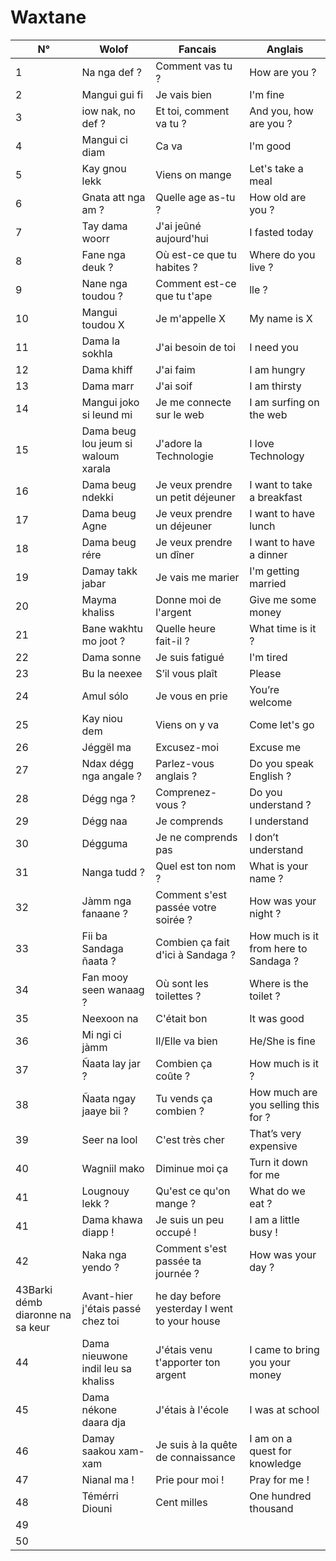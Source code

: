 # Waxtane

| N°                               | Wolof                               | Fancais                                                             | Anglais                                 |
| -------------------------------- | ----------------------------------- | ------------------------------------------------------------------- | --------------------------------------- |
| 1                                | Na nga def ?                        | Comment vas tu ?                                                    | How are you ?                           |
| 2                                | Mangui gui fi                       | Je vais bien                                                        | I&#039;m fine                                |
| 3                                | iow nak, no def ?                   | Et toi, comment va tu ?                                             | And you, how are you ?                  |
| 4                                | Mangui ci diam                      | Ca va                                                               | I&#039;m good                                |
| 5                                | Kay gnou lekk                       | Viens on mange                                                      | Let&#039;s take a meal                       |
| 6                                | Gnata att nga am ?                  | Quelle age as-tu ?                                                  | How old are you ?                       |
| 7                                | Tay dama woorr                      | J&#039;ai jeûné aujourd&#039;hui                                              | I fasted today                          |
| 8                                | Fane nga deuk ?                     | Où est-ce que tu habites ?                                          | Where do you live ?                     |
| 9                                | Nane nga toudou ?                   | Comment est-ce que tu t&#039;ape                                         | lle ? | What&#039;s your name ?              |
| 10                               | Mangui toudou X                     | Je m&#039;appelle X                                                      | My name is X                            |
| 11                               | Dama la sokhla                      | J&#039;ai besoin de toi                                                  | I need you                              |
| 12                               | Dama khiff                          | J&#039;ai faim                                                           | I am hungry                             |
| 13                               | Dama marr                           | J&#039;ai soif                                                           | I am thirsty                            |
| 14                               | Mangui joko si leund mi             | Je me connecte sur le web                                           | I am surfing on the web                 |
| 15                               | Dama beug lou jeum si waloum xarala | J&#039;adore la Technologie                                              | I love Technology                       |
| 16                               | Dama beug ndekki                    | Je veux prendre un petit déjeuner                                   | I want to take a breakfast              |
| 17                               | Dama beug Agne                      | Je veux prendre un déjeuner                                         | I want to have lunch                    |
| 18                               | Dama beug rére                      | Je veux prendre un dîner                                            | I want to have a dinner                 |
| 19                               | Damay takk jabar                    | Je vais me marier                                                   | I&#039;m getting married                     |
| 20                               | Mayma khaliss                       | Donne moi de l&#039;argent                                               | Give me some money                      |
| 21                               | Bane wakhtu mo joot ?               | Quelle heure fait-il ?                                              | What time is it ?                       |
| 22                               | Dama sonne                          | Je suis fatigué                                                     | I&#039;m tired                               |
| 23                               | Bu la neexee                        | S’il vous plaît                                                     | Please                                  |
| 24                               | Amul sólo                           | Je vous en prie                                                     | You’re welcome                          |
| 25                               | Kay niou dem                        | Viens on y va                                                       | Come let&#039;s go                           |
| 26                               | Jéggël ma                           | Excusez-moi                                                         | Excuse me                               |
| 27                               | Ndax dégg nga angale ?              | Parlez-vous anglais ?                                               | Do you speak English ?                  |
| 28                               | Dégg nga ?                          | Comprenez-vous ?                                                    | Do you understand ?                     |
| 29                               | Dégg naa                            | Je comprends                                                        | I understand                            |
| 30                               | Dégguma                             | Je ne comprends pas                                                 | I don’t understand                      |
| 31                               | Nanga tudd ?                        | Quel est ton nom ?                                                  | What is your name ?                     |
| 32                               | Jàmm nga fanaane ?                  | Comment s&#039;est passée votre soirée ?                                 | How was your night ?                    |
| 33                               | Fii ba Sandaga ñaata ?              | Combien ça fait d&#039;ici à Sandaga ?                                   | How much is it from here to Sandaga ?   |
| 34                               | Fan mooy seen wanaag ?              | Où sont les toilettes ?                                             | Where is the toilet ?                   |
| 35                               | Neexoon na                          | C&#039;était bon                                                         | It was good                             |
| 36                               | Mi ngi ci jàmm                      | Il/Elle va bien                                                     | He/She is fine                          |
| 37                               | Ñaata lay jar ?                     | Combien ça coûte ?                                                  | How much is it ?                        |
| 38                               | Ñaata ngay jaaye bii ?              | Tu vends ça combien ?                                               | How much are you selling this for ?     |
| 39                               | Seer na lool                        | C&#039;est très cher                                                     | That’s very expensive                   |
| 40                               | Wagniil mako                        | Diminue moi ça                                                      | Turn it down for me                     |
| 41                               | Lougnouy lekk ?                     |  Qu&#039;est ce qu&#039;on mange ?                                            |  What do we eat ?                       |
| 41                               | Dama khawa diapp !                  | Je suis un peu occupé !                                             | I am a little busy !                    |
| 42                               | Naka nga yendo ?                    | Comment s&#039;est passée ta journée ?                                   | How was your day ?                      |
| 43Barki démb diaronne na sa keur | Avant-hier j&#039;étais passé chez toi   | he day before yesterday I went to your house                        |
| 44                               | Dama nieuwone indil leu sa khaliss  | J&#039;étais venu t&#039;apporter ton argent                                  | I came to bring you your money          |
| 45                               | Dama nékone daara dja               | J&#039;étais à l&#039;école                                                   | I was at school                         |
| 46                               | Damay saakou xam-xam                | Je suis à la quête de connaissance  | I am on a quest for knowledge |
| 47                               | Nianal ma !                         | Prie pour moi !                                                     | Pray for me !                           |
| 48                               | Témérri Diouni                      | Cent milles                                                         | One hundred thousand                  | |
| 49                               |                                     |                                                                     |                                         |
| 50                               |                                     |                                                                     |                                         |
